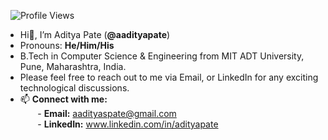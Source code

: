&nbsp;&nbsp;![Profile Views](https://komarev.com/ghpvc/?username=aadityapate&color=blue)<br>
- Hi👋, I’m Aditya Pate (**@aadityapate**)<br>
- Pronouns: **He/Him/His**<br>
- B.Tech in Computer Science & Engineering from MIT ADT University, Pune, Maharashtra, India.<br>
- Please feel free to reach out to me via Email, or LinkedIn for any exciting technological discussions.<br>
- 📫 **Connect with me:**<br>
&nbsp;&nbsp;&nbsp;&nbsp;&nbsp;&nbsp; - **Email:** aadityaspate@gmail.com<br>
&nbsp;&nbsp;&nbsp;&nbsp;&nbsp;&nbsp; - **LinkedIn:** www.linkedin.com/in/adityapate<br>
